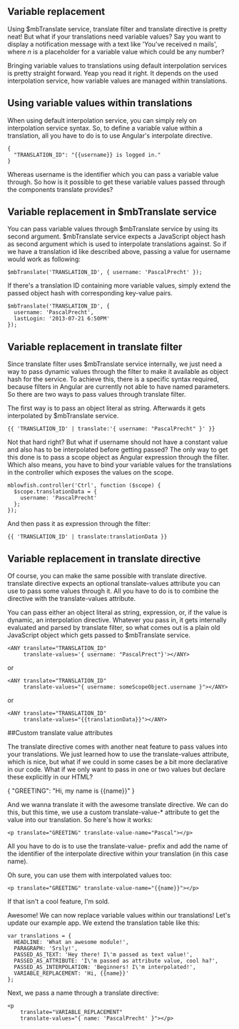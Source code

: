 ## Variable replacement

Using $mbTranslate service, translate filter and translate directive is pretty neat! But what if your translations need variable values? Say you want to display a notification message with a text like 'You've received n mails', where _n_ is a placeholder for a variable value which could be any number?

Bringing variable values to translations using default interpolation services is pretty straight forward. Yeap you read it right. It depends on the used interpolation service, how variable values are managed within translations.

## Using variable values within translations

When using default interpolation service, you can simply rely on interpolation service syntax. So, to define a variable value within a translation, all you have to do is to use Angular's interpolate directive.

	{
	  "TRANSLATION_ID": "{{username}} is logged in."
	}

Whereas username is the identifier which you can pass a variable value through. So how is it possible to get these variable values passed through the components translate provides?

## Variable replacement in $mbTranslate service

You can pass variable values through $mbTranslate service by using its second argument. $mbTranslate service expects a JavaScript object hash as second argument which is used to interpolate translations against. So if we have a translation id like described above, passing a value for username would work as following:

	$mbTranslate('TRANSLATION_ID', { username: 'PascalPrecht' });

If there's a translation ID containing more variable values, simply extend the passed object hash with corresponding key-value pairs.

	$mbTranslate('TRANSLATION_ID', {
	  username: 'PascalPrecht',
	  lastLogin: '2013-07-21 6:50PM'
	});

## Variable replacement in translate filter

Since translate filter uses $mbTranslate service internally, we just need a way to pass dynamic values through the filter to make it available as object hash for the service. To achieve this, there is a specific syntax required, because filters in Angular are currently not able to have named parameters. So there are two ways to pass values through translate filter.

The first way is to pass an object literal as string. Afterwards it gets interpolated by $mbTranslate service.

	{{ 'TRANSLATION_ID' | translate:'{ username: "PascalPrecht" }' }}

Not that hard right? But what if username should not have a constant value and also has to be interpolated before getting passed? The only way to get this done is to pass a scope object as Angular expression through the filter. Which also means, you have to bind your variable values for the translations in the controller which exposes the values on the scope.

	mblowfish.controller('Ctrl', function ($scope) {
	  $scope.translationData = {
	    username: 'PascalPrecht'
	  };
	});

And then pass it as expression through the filter:

	{{ 'TRANSLATION_ID' | translate:translationData }}

## Variable replacement in translate directive

Of course, you can make the same possible with translate directive. translate directive expects an optional translate-values attribute you can use to pass some values through it. All you have to do is to combine the directive with the translate-values attribute.

You can pass either an object literal as string, expression, or, if the value is dynamic, an interpolation directive. Whatever you pass in, it gets internally evaluated and parsed by translate filter, so what comes out is a plain old JavaScript object which gets passed to $mbTranslate service.

	<ANY translate="TRANSLATION_ID"
	     translate-values='{ username: "PascalPrect"}'></ANY>

or

	<ANY translate="TRANSLATION_ID"
	     translate-values="{ username: someScopeObject.username }"></ANY>

or

	<ANY translate="TRANSLATION_ID"
	     translate-values="{{translationData}}"></ANY>

##Custom translate value attributes

The translate directive comes with another neat feature to pass values into your translations. We just learned how to use the translate-values attribute, which is nice, but what if we could in some cases be a bit more declarative in our code. What if we only want to pass in one or two values but declare these explicitly in our HTML?

{
  "GREETING": "Hi, my name is {{name}}"
}

And we wanna translate it with the awesome translate directive. We can do this, but this time, we use a custom translate-value-* attribute to get the value into our translation. So here's how it works:

	<p translate="GREETING" translate-value-name="Pascal"></p>

All you have to do is to use the translate-value- prefix and add the name of the identifier of the interpolate directive within your translation (in this case name).

Oh sure, you can use them with interpolated values too:

	<p translate="GREETING" translate-value-name="{{name}}"></p>

If that isn't a cool feature, I'm sold.

Awesome! We can now replace variable values within our translations! Let's update our example app. We extend the translation table like this:

	var translations = {
	  HEADLINE: 'What an awesome module!',
	  PARAGRAPH: 'Srsly!',
	  PASSED_AS_TEXT: 'Hey there! I\'m passed as text value!',
	  PASSED_AS_ATTRIBUTE: 'I\'m passed as attribute value, cool ha?',
	  PASSED_AS_INTERPOLATION: 'Beginners! I\'m interpolated!',
	  VARIABLE_REPLACEMENT: 'Hi, {{name}}'
	};

Next, we pass a name through a translate directive:

	<p
		translate="VARIABLE_REPLACEMENT" 
		translate-values="{ name: 'PascalPrecht' }"></p>
